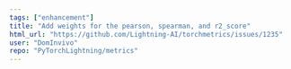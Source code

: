 ```yaml
---
tags: ["enhancement"]
title: "Add weights for the pearson, spearman, and r2_score"
html_url: "https://github.com/Lightning-AI/torchmetrics/issues/1235"
user: "DomInvivo"
repo: "PyTorchLightning/metrics"
---
```


